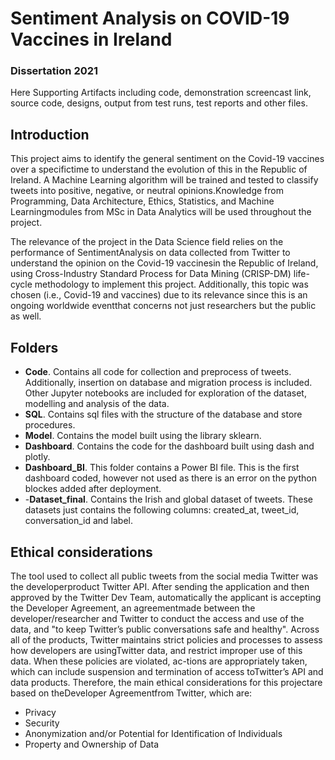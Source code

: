 # Sentiment Analysis on COVID-19 Vaccines in Ireland
### Dissertation 2021

Here Supporting Artifacts including code, demonstration screencast link, source code, designs, output from test runs, test reports and other files.

## Introduction
This project aims to identify the general sentiment on the Covid-19 vaccines over a specifictime to understand the evolution of this in the Republic of Ireland. A Machine Learning algorithm will be trained and tested to classify tweets into positive, negative, or neutral opinions.Knowledge from Programming, Data Architecture, Ethics, Statistics, and Machine Learningmodules from MSc in Data Analytics will be used throughout the project.

The relevance of the project in the Data Science field relies on the performance of SentimentAnalysis on data collected from Twitter to understand the opinion on the Covid-19 vaccinesin the Republic of Ireland, using Cross-Industry Standard Process for Data Mining (CRISP-DM) life-cycle methodology to implement this project.  Additionally, this topic was chosen (i.e., Covid-19 and vaccines) due to its relevance since this is an ongoing worldwide eventthat concerns not just researchers but the public as well.

## Folders
- **Code**. Contains all code for collection and preprocess of tweets. Additionally, insertion on database and migration process is included. Other Jupyter notebooks are included for exploration of the dataset, modelling and analysis of the data.
- **SQL**. Contains sql files with the structure of the database and store procedures.
- **Model**. Contains the model built using the library sklearn.
- **Dashboard**. Contains the code for the dashboard built using dash and plotly.
- **Dashboard_BI**. This folder contains a Power BI file. This is the first dashboard coded, however not used as there is an error on the python blockes added after deployment.
- -**Dataset_final**. Contains the Irish and global dataset of tweets. These datasets just contains the following columns: created_at, tweet_id, conversation_id and label.

## Ethical considerations
The tool used to collect all public tweets from the social media Twitter was the developerproduct Twitter API. After sending the application and then approved by the Twitter Dev Team,  automatically the applicant is accepting the Developer Agreement,  an agreementmade between the developer/researcher and Twitter to conduct the access and use of the data, and "to keep Twitter’s public conversations safe and healthy".  Across all of the products, Twitter maintains strict policies and processes to assess how developers are usingTwitter data, and restrict improper use of this data.  When these policies are violated, ac-tions are appropriately taken, which can include suspension and termination of access toTwitter’s API and data products.  Therefore, the main ethical considerations for this projectare based on theDeveloper Agreementfrom Twitter, which are:
- Privacy
- Security
- Anonymization and/or Potential for Identification of Individuals
- Property and Ownership of Data
